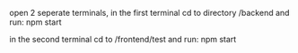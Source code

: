 open 2 seperate terminals,
in the first terminal cd to directory /backend and run: npm start

in the second terminal cd to /frontend/test and run: npm start

